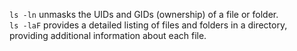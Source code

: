```ls -ln``` unmasks the UIDs and GIDs (ownership) of a file or folder. \
```ls -laF``` provides a detailed listing of files and folders in a directory, providing additional information about each file. 
